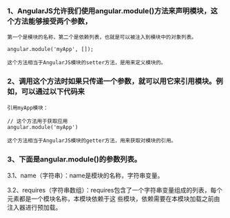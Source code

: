 ### 1、AngularJS允许我们使用angular.module()方法来声明模块，这个方法能够接受两个参数，

	第一个是模块的名称，第二个是依赖列表，也就是可以被注入到模块中的对象列表。

	angular.module('myApp', []);

	这个方法相当于AngularJS模块的setter方法，是用来定义模块的。

### 2、调用这个方法时如果只传递一个参数，就可以用它来引用模块。例如，可以通过以下代码来

	引用myApp模块：

	// 这个方法用于获取应用
	angular.module('myApp')

	这个方法相当于AngularJS模块的getter方法，用来获取对模块的引用。

### 3、下面是angular.module()的参数列表。

  3.1、name（字符串）：name是模块的名称，字符串变量。
  
  3.2、requires（字符串数组）：requires包含了一个字符串变量组成的列表，每个元素都是一个模块名称，本模块依赖于这
                              些模块，依赖需要在本模块加载之前由注入器进行预加载。